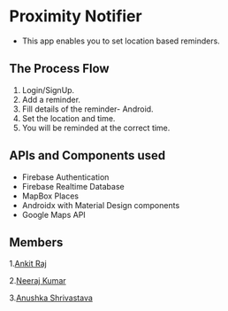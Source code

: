 # Proximity Notifier
- This app enables you to set location based reminders.

## The Process Flow

1. Login/SignUp.
2. Add a reminder.
3. Fill details of the reminder- Android.
3. Set the location and time.
4. You will be reminded at the correct time.

## APIs and Components used
- Firebase Authentication
- Firebase Realtime Database
- MapBox Places
- Androidx with Material Design components
- Google Maps API

## Members
1.[Ankit Raj](https://github.com/rjankit)

2.[Neeraj Kumar](https://github.com/nk9699)

3.[Anushka Shrivastava](https://github.com/Anushkaa-Srivastava)
